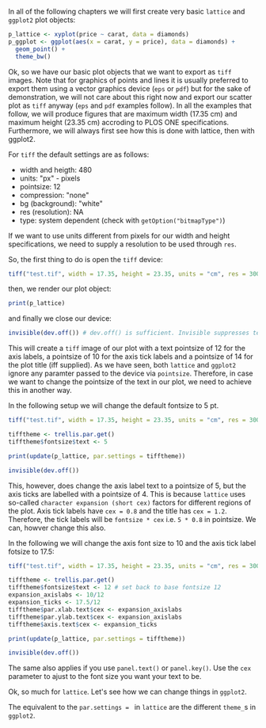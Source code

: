 

In all of the following chapters we will first create very basic `lattice` and `ggplot2` plot objects:


```r
p_lattice <- xyplot(price ~ carat, data = diamonds)
p_ggplot <- ggplot(aes(x = carat, y = price), data = diamonds) +
  geom_point() + 
  theme_bw()
```

Ok, so we have our basic plot objects that we want to export as `tiff` images. Note that for graphics of points and lines it is usually preferred to export them using a vector graphics device (`eps` or `pdf`) but for the sake of demonstration, we will not care about this right now and export our scatter plot as `tiff` anyway (`eps` and `pdf` examples follow). In all the examples that follow, we will produce figures that are maximum width (17.35 cm) and maximum height (23.35 cm) accroding to PLOS ONE specifications. Furthermore, we will always first see how this is done with lattice, then with ggplot2.

For `tiff` the default settings are as follows:

* width and heigth: 480
* units: "px" - pixels
* pointsize: 12
* compression: "none"
* bg (background): "white"
* res (resolution): NA
* type: system dependent (check with `getOption("bitmapType")`)

If we want to use units different from pixels for our width and height specifications, we need to supply a resolution to be used through `res`. 

So, the first thing to do is open the `tiff` device:


```r
tiff("test.tif", width = 17.35, height = 23.35, units = "cm", res = 300)
```

then, we render our plot object:


```r
print(p_lattice)
```

and finally we close our device:


```r
invisible(dev.off()) # dev.off() is sufficient. Invisible suppresses text.
```

This will create a `tiff` image of our plot with a text pointsize of 12 for the axis labels, a pointsize of 10 for the axis tick labels and a pointsize of 14 for the plot title (iff supplied). As we have seen, both `lattice` and `ggplot2` ignore any paramter passed to the device via `pointsize`. Therefore, in case we want to change the pointsize of the text in our plot, we need to achieve this in another way. 

In the following setup we will change the default fontsize to 5 pt.


```r
tiff("test.tif", width = 17.35, height = 23.35, units = "cm", res = 300)

tifftheme <- trellis.par.get()
tifftheme$fontsize$text <- 5

print(update(p_lattice, par.settings = tifftheme))

invisible(dev.off())
```

This, however, does change the axis label text to a pointsize of 5, but the axis ticks are labelled with a pointsize of 4. This is because `lattice` uses so-called `character expansion (short cex)` factors for different regions of the plot. Axis tick labels have `cex = 0.8` and the title has `cex = 1.2`. Therefore, the tick labels will be `fontsize * cex` i.e. `5 * 0.8` in pointsize. We can, howver change this also. 

In the following we will change the axis font size to 10 and the axis tick label fotsize to 17.5:


```r
tiff("test.tif", width = 17.35, height = 23.35, units = "cm", res = 300)

tifftheme <- trellis.par.get()
tifftheme$fontsize$text <- 12 # set back to base fontsize 12
expansion_axislabs <- 10/12
expansion_ticks <- 17.5/12
tifftheme$par.xlab.text$cex <- expansion_axislabs
tifftheme$par.ylab.text$cex <- expansion_axislabs
tifftheme$axis.text$cex <- expansion_ticks

print(update(p_lattice, par.settings = tifftheme))

invisible(dev.off())
```

The same also applies if you use `panel.text()` or `panel.key()`. Use the `cex` parameter to ajust to the font size you want your text to be.

Ok, so much for `lattice`. Let's see how we can change things in `ggplot2`.

The equivalent to the `par.settings = ` in `lattice` are the different `theme_`s in `ggplot2`.
